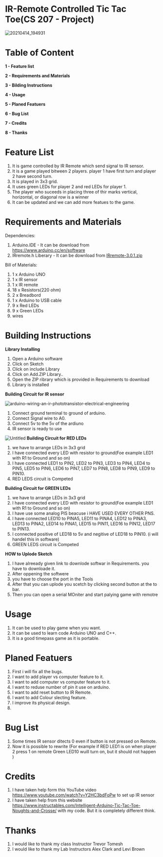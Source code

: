 # IR-Remote Controlled Tic Tac Toe(CS 207 - Project)
![20210414_194931](https://user-images.githubusercontent.com/79728337/114802494-0700a680-9d5b-11eb-83ea-c05ecf62ecd3.jpg)

# Table of Content
**1 - Feature list**

**2 - Requirements and Materials**

**3 - Bilding Instructions**

**4 - Usage**

**5 - Planed Featuers**

**6 - Bug List**

**7 - Credits**

**8 - Thanks**
  
# Feature List


1. It is game controlled by IR Remote which send signal to IR sensor.
2. It is a game played bitween 2 players. player 1 have first turn and player 2 have second turn.
3. It is played in 3x3 grid.
4. It uses green LEDs for player 2 and red LEDs for player 1.
5. The player who suceeds in placing three of thir marks vertical, horizontal, or diagonal row is a winner
6. It can be updated and we can add more featues to the game.

# Requirements and Materials
Dependencies:
1. Arduino.IDE - It can be download from https://www.arduino.cc/en/software
2. IRremote.h Liberary - It can be download from [IRremote-3.0.1.zip](https://github.com/AvijotSinghSidhu/CS207-Project-/files/6314806/IRremote-3.0.1.zip)

Bill of Materials:
1. 1 x Arduino UNO
2. 1 x IR sensor
3. 1 x IR remote
4. 18 x Resistors(220 ohm)
5. 2 x Breadbord
6. 1 x Arduino to USB cable
7. 9 x Red LEDs
8. 9 x Green LEDs
9. wires
 


# Building Instructions
**Library Installing**
1. Open a Arduino software
2. Click on Sketch
3. Click on include Library
4. Click on Add.ZIP Library..
5. Open the ZIP ribrary which is provided in Requirements to download
6. Library is installed

**Building Circuit for IR sensor**

![arduino-wiring-an-ir-phototransistor-electrical-engineering](https://user-images.githubusercontent.com/79728337/114811054-9eb9c100-9d6a-11eb-939f-e52d01f3f9e5.jpg)
1. Connect ground terminal to ground of arduino.
2. Connect Signal wire to A0.
3. Connect 5v to the 5v of the ardiuno
4. IR sensor is ready to use

![Untitled](https://user-images.githubusercontent.com/79728337/114814415-61a4fd00-9d71-11eb-9cad-bc34dd4622b7.png)
**Building Circuit for RED LEDs**

1. we have to arrange LEDs in 3x3 grid
2. I have connected every LED with resistor to ground(Foe example LED1 with R1 to Ground and so on)  
3. I have connected LED1 to PIN2, LED2 to PIN3, LED3 to PIN4, LED4 to PIN5, LED5 to PIN6, LED6 to PIN7, LED7 to PIN8, LED8 to PIN9, LED9 to PIN10.
4. RED LEDS circuit is Competed

**Building Circuit for GREEN LEDs**

1. we have to arrange LEDs in 3x3 grid
2. I have connected every LED with resistor to ground(Foe example LED1 with R1 to Ground and so on)  
3. I have use some analog PIS beacuse i HAVE USED EVERY OTHER PNS.
4. I have connected LED10 to PINA5, LED11 to PINA4, LED12 to PINA3, LED13 to PINA2, LED14 to PINA1, LED15 to PIN11, LED16 to PIN12, LED17 to PIN13.
5. I connected positive of LED18 to 5v and negitive of LED18 to PIN10. (i will handel this in software)
6. GREEN LEDS circuit is Competed

**HOW to Uplode Sketch**
1. I have alreeady given link to downlode softwar in Requirements. you have to downloade it.
2. After oppening the softwere 
3. you have to choose the port in the Tools
4. After that you can uplode you scetch by clicking second button at the to bar.
5. Then you can open a serial MOniter and start palying game with remotre 


# Usage
1. It can be used to play game when you want.
2. It can be used to learn code Arduino UNO and C++.
3. It is a good timepass game as it is portable. 

# Planed Featuers
1. First i will fix all the bugs.
2. I want to add player vs computer feature to it.
3. I want to add computer vs computer feature to it. 
4. I want to reduse number of pin it use on arduino.
5. I want to add reset button to IR Remote.
6. I want to add Colour slecting feature.
7. I improve its physical design.
8. 

# Bug List
1. Some times IR sensor ditects 0 even if button is not pressed on Remote.
2. Now it is possible to rewrite (For example if RED LED1 is on when player 2 press 1 on remote Green LED10 wuill turn on, but it should not happen )

# Credits
1. I have taken help form this YouTube video https://www.youtube.com/watch?v=Y2HC3bdFoPw to set up IR sensor
2. I have taken help from this website https://www.instructables.com/Intelligent-Arduino-Tic-Tac-Toe-Noughts-and-Crosse/ with my code. But it is completely different think.


# Thanks
1. I would like to thank my class Instructor Trevor Tomesh 
2. I would like to thank my Lab Instructors Alex Clark and Levi Brown









